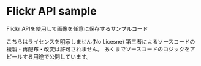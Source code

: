Flickr API sample
=================

Flickr APIを使用して画像を任意に保存するサンプルコード


こちらはライセンスを明示しません(No Licesne)
第三者によるソースコードの複製・再配布・改変は許可されません。
あくまでソースコードのロジックをアピールする用途で公開しています。
